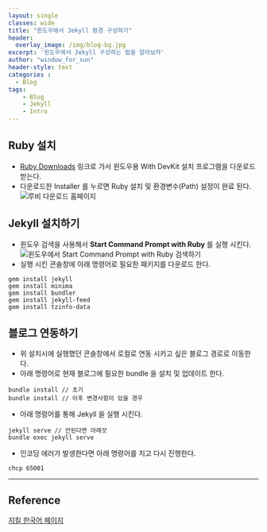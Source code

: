 ```yaml
--- 
layout: single
classes: wide
title: "윈도우에서 Jekyll 환경 구성하기"
header:
  overlay_image: /img/blog-bg.jpg
excerpt: '윈도우에서 Jekyll 구성하는 법을 알아보자'
author: "window_for_sun"
header-style: text
categories :
  - Blog
tags:
    - Blog
    - Jekyll
    - Intro
---  
```


## Ruby 설치
- [Ruby Downloads](https://rubyinstaller.org/downloads/) 링크로 가서 윈도우용 With DevKit 설치 프로그램을 다운로드 받는다.
- 다운로드한 Installer 를 누르면 Ruby 설치 및 환경변수(Path) 설정이 완료 된다.
![루비 다운로드 홈페이지]({{site.basesurl}}/img/blog-jekyll-install-rubydownload.png)

## Jekyll 설치하기
- 윈도우 검색을 사용해서 **Start Command Prompt with Ruby** 를 실행 시킨다.
![윈도우에서 Start Command Prompt with Ruby 검색하기]({{site.baseurl}}/img/blog-jekyll-install-searchrubyinwindow.png)
- 실행 시킨 콘솔창에 아래 명령어로 필요한 패키지를 다운로드 한다.

```
gem install jekyll
gem install minima
gem install bundler
gem install jekyll-feed
gem install tzinfo-data
```  

## 블로그 연동하기
- 위 설치시에 실행했던 콘솔창에서 로컬로 연동 시키고 싶은 블로그 경로로 이동한다.
- 아래 명령어로 현재 블로그에 필요한 bundle 을 설치 및 업데이트 한다.

```
bundle install // 초기
bundle install // 이후 변경사항이 있을 경우
```  

- 아래 명령어를 통해 Jekyll 을 실행 시킨다.

```
jekyll serve // 안된다면 아래것
bundle exec jekyll serve
```  

- 인코딩 에러가 발생한다면 아래 명령어를 치고 다시 진행한다.

```
chcp 65001
```  



---
## Reference
[지킬 한국어 페이지](https://jekyllrb-ko.github.io/)  



